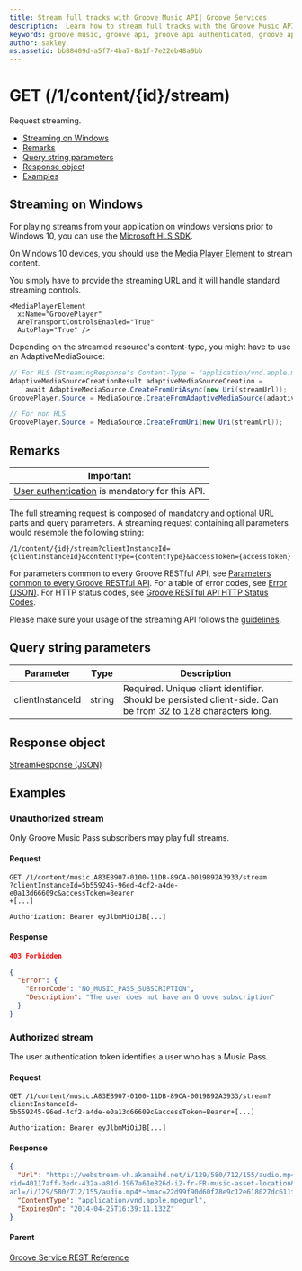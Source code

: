 ```yaml
---
title: Stream full tracks with Groove Music API| Groove Services
description:  Learn how to stream full tracks with the Groove Music API for authenticated users.
keywords: groove music, groove api, groove api authenticated, groove api stream, groove api full tracks
author: sakley
ms.assetid: bb88409d-a5f7-4ba7-8a1f-7e22eb48a9bb
---
```


# GET (/1/content/{id}/stream)
Request streaming.

-   [Streaming on Windows](#streaming-on-windows)
-   [Remarks](#remarks)
-   [Query string parameters](#query-string-parameters)
-   [Response object](#response-object)
-   [Examples](#examples)

## Streaming on Windows
For playing streams from your application on windows versions prior to Windows 10, you can use the [Microsoft HLS SDK](http://github.com/MicrosoftDX/MicrosoftHLSSDK).

On Windows 10 devices, you should use the [Media Player Element](https://msdn.microsoft.com/en-us/library/windows/apps/Windows.UI.Xaml.Controls.MediaPlayerElement.aspx) to stream content.

You simply have to provide the streaming URL and it will handle standard streaming controls.

```xaml
<MediaPlayerElement
  x:Name="GroovePlayer"
  AreTransportControlsEnabled="True"
  AutoPlay="True" />
```

Depending on the streamed resource's content-type, you might have to use an AdaptiveMediaSource:
```csharp
// For HLS (StreamingResponse's Content-Type = "application/vnd.apple.mpegurl" )
AdaptiveMediaSourceCreationResult adaptiveMediaSourceCreation =
    await AdaptiveMediaSource.CreateFromUriAsync(new Uri(streamUrl));
GroovePlayer.Source = MediaSource.CreateFromAdaptiveMediaSource(adaptiveMediaSourceCreation.MediaSource);

// For non HLS
GroovePlayer.Source = MediaSource.CreateFromUri(new Uri(streamUrl));
```

## Remarks
| Important                                                                        |
|------------------------------------------------------------------------------------------|
| [User authentication](../Using-the-Groove-RESTful-Services/User-Authentication.md) is mandatory for this API. |

The full streaming request is composed of mandatory and optional URL parts and query parameters. A streaming request containing all parameters would resemble the following string:
```
/1/content/{id}/stream?clientInstanceId={clientInstanceId}&contentType={contentType}&accessToken={accessToken}
```

For parameters common to every Groove RESTful API, see [Parameters common to every Groove RESTful API](common-parameters.md). For a table of error codes, see [Error (JSON)](JSON-Error.md). For HTTP status codes, see [Groove RESTful API HTTP Status Codes](http-status-codes.md).

Please make sure your usage of the streaming API follows the [guidelines](../Using-the-Groove-RESTful-Services/Guidelines.md).

## Query string parameters
| **Parameter**    | **Type** | **Description**                                                                                             |
|------------------|----------|-------------------------------------------------------------------------------------------------------------|
| clientInstanceId | string   | Required. Unique client identifier. Should be persisted client-side. Can be from 32 to 128 characters long. |

## Response object
[StreamResponse (JSON)](JSON-StreamResponse.md)

## Examples
### Unauthorized stream
Only Groove Music Pass subscribers may play full streams.

#### Request
```http
GET /1/content/music.A83EB907-0100-11DB-89CA-0019B92A3933/stream
?clientInstanceId=5b559245-96ed-4cf2-a4de-e0a13d66609c&accessToken=Bearer
+[...]

Authorization: Bearer eyJlbmMiOiJB[...]
```

#### Response
```json
403 Forbidden

{
  "Error": {
    "ErrorCode": "NO_MUSIC_PASS_SUBSCRIPTION",
    "Description": "The user does not have an Groove subscription"
  }
}
```

### Authorized stream
The user authentication token identifies a user who has a Music Pass.

#### Request
```http
GET /1/content/music.A83EB907-0100-11DB-89CA-0019B92A3933/stream?clientInstanceId=
5b559245-96ed-4cf2-a4de-e0a13d66609c&accessToken=Bearer+[...]

Authorization: Bearer eyJlbmMiOiJB[...]
```

#### Response
```json
{
  "Url": "https://webstream-vh.akamaihd.net/i/129/580/712/155/audio.mp4/master.m3u8?
rid=40117aff-3edc-432a-a81d-1967a61e826d-i2-fr-FR-music-asset-location&hdnea=exp=1398443951~
acl=/i/129/580/712/155/audio.mp4*~hmac=22d99f90d60f28e9c12e618027dc611f973c9ba614ad04c7210570d807e6398c",
  "ContentType": "application/vnd.apple.mpegurl",
  "ExpiresOn": "2014-04-25T16:39:11.132Z"
}
```

#### Parent
[Groove Service REST Reference](overview.md)
